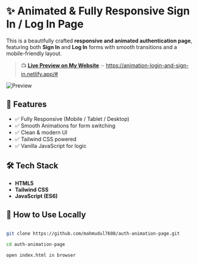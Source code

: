 # ✨ Animated & Fully Responsive Sign In / Log In Page

This is a beautifully crafted **responsive and animated authentication page**, featuring both **Sign In** and **Log In** forms with smooth transitions and a mobile-friendly layout.

> 📺 **[Live Preview on My Website](https://mahmudul-auth-page.netlify.app/)** :-  https://animation-login-and-sign-in.netlify.app/#

![Preview](https://github.com/user-attachments/assets/55add689-3316-4849-a263-59072876ba55)

## 🚀 Features

- ✅ Fully Responsive (Mobile / Tablet / Desktop)
- ✅ Smooth Animations for form switching
- ✅ Clean & modern UI
- ✅ Tailwind CSS powered
- ✅ Vanilla JavaScript for logic

## 🛠 Tech Stack

- **HTML5**
- **Tailwind CSS**
- **JavaScript (ES6)**

## 🧪 How to Use Locally

```bash

git clone https://github.com/mahmudul7608/auth-animation-page.git

cd auth-animation-page

open index.html in browser
